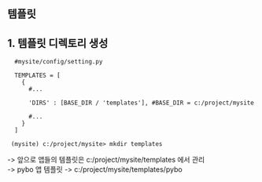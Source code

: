 템플릿
--

## 1. 템플릿 디렉토리 생성
```
  #mysite/config/setting.py
  
  TEMPLATES = [
    { 
      #...
      
      'DIRS' : [BASE_DIR / 'templates'], #BASE_DIR = c:/project/mysite
      
      #...
    }
  ]
  ```
 ```
  (mysite) c:/project/mysite> mkdir templates
 ```
 
 -> 앞으로 앱들의 템플릿은 c:/project/mysite/templates 에서 관리  
 -> pybo 앱 템플릿 -> c:/project/mysite/templates/pybo
